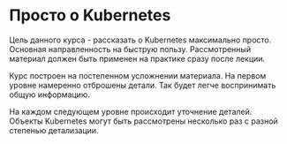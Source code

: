 # Просто о Kubernetes
Цель данного курса - рассказать о Kubernetes максимально просто.
Основная направленность на быструю пользу.
Рассмотренный материал должен быть применен на практике сразу после лекции.

Курс построен на постепенном усложнении материала. 
На первом уровне намеренно отброшены детали.
Так будет легче воспринимать общую информацию.

На каждом следующем уровне происходит уточнение деталей.
Объекты Kubernetes могут быть рассмотрены несколько раз с разной степенью детализации.

